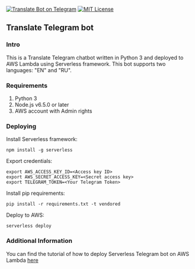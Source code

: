[![Translate Bot on Telegram][telegram-bot-badge]][telegram-bot-link]
[![MIT License][license-badge]][license-link]

[telegram-bot-badge]:   https://img.shields.io/badge/Telegram-Bot-blue.svg
[telegram-bot-link]:    https://t.me/PythonTranslateBot
[license-badge]:        https://img.shields.io/badge/License-MIT-yellow.svg
[license-link]:         https://github.com/pashinov/translate-telegram-bot/blob/master/LICENSE


## Translate Telegram bot

### Intro
This is a Translate Telegram chatbot written in Python 3 and deployed to AWS Lambda using Serverless framework. This bot supports two languages: "EN" and "RU".

### Requirements
 1. Python 3
 2. Node.js v6.5.0 or later
 3. AWS account with Admin rights

### Deploying

Install Serverless framework:

`npm install -g serverless`

Export credentials:

```
export AWS_ACCESS_KEY_ID=<Access key ID>
export AWS_SECRET_ACCESS_KEY=<Secret access key>
export TELEGRAM_TOKEN=<Your Telegram Token>
```

Install pip requirements:

`pip install -r requirements.txt -t vendored`

Deploy to AWS:

`serverless deploy`

### Additional Information
You can find the tutorial of how to deploy Serverless Telegram bot on AWS Lambda [here](https://medium.com/@andriidvoiak/serverless-telegram-bot-on-aws-lambda-851204d4236c)

